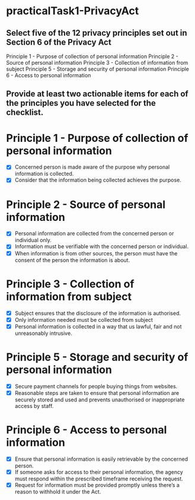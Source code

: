 # practicalTask1-PrivacyAct
<!-- this is fine to submit, please make sure that you add all of the task items, also please review user stories as a way to improve the "actionable items" -->
## Select five of the 12 privacy principles set out in Section 6 of the Privacy Act
 Principle 1 - Purpose of collection of personal information
 Principle 2 - Source of personal information
 Principle 3 - Collection of information from subject
 Principle 5 - Storage and security of personal information
 Principle 6 - Access to personal information

## Provide at least two actionable items for each of the principles you have selected for the checklist.
# Principle 1 - Purpose of collection of personal information
- [x]	Concerned person is made aware of the purpose why personal information is collected. 
- [x]	Consider that the information being collected achieves the purpose. 
# Principle 2 - Source of personal information
- [x]	Personal information are collected from the concerned person or individual only.  
- [x]	Information must be verifiable with the concerned person or individual.  
- [x]	When information is from other sources, the person must have the consent of the person the information is about. 
# Principle 3 - Collection of information from subject
- [x]	Subject ensures that the disclosure of the information is authorised. 
- [x]	Only information needed must be collected from subject
- [x]	Personal information is collected in a way that us lawful, fair and not unreasonably intrusive.  
# Principle 5 - Storage and security of personal information
- [x]	Secure payment channels for people buying things from websites. 
- [x]	Reasonable steps are taken to ensure that personal information are securely stored and used and prevents unauthorised or inappropriate access by staff. 
# Principle 6 - Access to personal information
- [x]	Ensure that personal information is easily retrievable by the concerned person.
- [x]	If someone asks for access to their personal information, the agency must respond within the prescribed timeframe receiving the request.  
- [x]	Request for information must be provided promptly unless there’s a reason to withhold it under the Act. 
